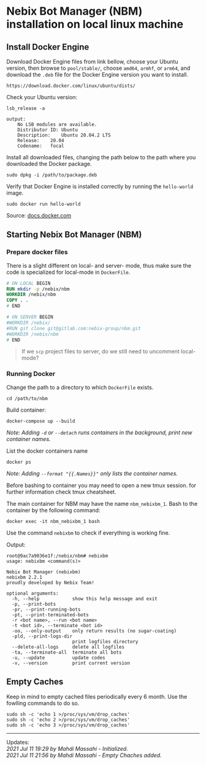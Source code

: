 # Nebix Bot Manager (NBM) installation on local linux machine

## Install Docker Engine  

Download Docker Engine files from link bellow, choose your Ubuntu version, then browse to `pool/stable/`, choose `amd64`, `armhf`, or `arm64`, and download the `.deb` file for the Docker Engine version you want to install.
```shell
https://download.docker.com/linux/ubuntu/dists/
````

Check your Ubuntu version:
```shell
lsb_release -a

output:
    No LSB modules are available.
    Distributor ID:	Ubuntu
    Description:	Ubuntu 20.04.2 LTS
    Release:	20.04
    Codename:	focal
```

Install all downloaded files, changing the path below to the path where you downloaded the Docker package.
```shell
sudo dpkg -i /path/to/package.deb
```

Verify that Docker Engine is installed correctly by running the `hello-world` image.
```shell
sudo docker run hello-world
```
Source: [docs.docker.com](https://docs.docker.com/engine/install/ubuntu/)

## Starting Nebix Bot Manager (NBM)

### Prepare docker files

There is a slight different on local- and server- mode, thus make sure the code is specialized for local-mode in `DockerFile`.

```dockerfile
# ON LOCAL BEGIN
RUN mkdir -p /nebix/nbm
WORKDIR /nebix/nbm
COPY . .
# END

# ON SERVER BEGIN
#WORKDIR /nebix/
#RUN git clone git@gitlab.com:nebix-group/nbm.git
#WORKDIR /nebix/nbm
# END
```

> If we `scp` project files to server, do we still need to uncomment local-mode?

### Running Docker

Change the path to a directory to which `DockerFile` exists.
```shell
cd /path/to/nbm
````
Build container:
```shell
docker-compose up --build
```
_Note: Adding `-d` or `--detach` runs containers in the background, print new container names._

List the docker containers name
```commandline
docker ps 
```
_Note: Adding `--format "{{.Names}}"` only lists the container names._

Before bashing to container you may need to open a new tmux session. for further information check tmux cheatsheet.

The main container for NBM may have the name `nbm_nebixbm_1`. Bash to the container by the following command:
```commandline
docker exec -it nbm_nebixbm_1 bash
```
Use the command `nebixbm` to check if everything is working fine.

Output:
```commandline
root@9ac7a9036e1f:/nebix/nbm# nebixbm
usage: nebixbm <command(s)>

Nebix Bot Manager (nebixbm)
nebixbm 2.2.1
proudly developed by Nebix Team!

optional arguments:
  -h, --help            show this help message and exit
  -p, --print-bots
  -pr, --print-running-bots
  -pt, --print-terminated-bots
  -r <bot name>, --run <bot name>
  -t <bot id>, --terminate <bot id>
  -oo, --only-output    only return results (no sugar-coating)
  -pld, --print-logs-dir
                        print logfiles directory
  --delete-all-logs     delete all logfiles
  -ta, --terminate-all  terminate all bots
  -u, --update          update codes
  -v, --version         print current version
```

## Empty Caches
Keep in mind to empty cached files periodically every 6 month.
Use the fowlling commands to do so.
```commandline
sudo sh -c 'echo 1 >/proc/sys/vm/drop_caches'
sudo sh -c 'echo 2 >/proc/sys/vm/drop_caches'
sudo sh -c 'echo 3 >/proc/sys/vm/drop_caches'
```
_____
Updates:  
_2021 Jul 11 19:29 by Mahdi Massahi - Initialized._  
_2021 Jul 11 21:56 by Mahdi Massahi - Empty Chaches added._